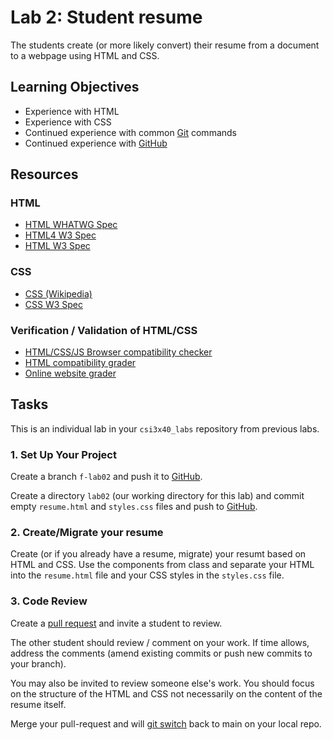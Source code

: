 # Lab 2: Student resume

The students create (or more likely convert) their
resume from a document to a webpage using HTML and CSS.

## Learning Objectives

* Experience with HTML
* Experience with CSS
* Continued experience with common [Git](https://git-scm.com/) commands
* Continued experience with [GitHub](https://github.com/)

## Resources

### HTML

* [HTML WHATWG Spec](https://html.spec.whatwg.org/multipage/)
* [HTML4 W3 Spec](https://www.w3.org/TR/html4/)
* [HTML W3 Spec](https://www.w3.org/html/)

### CSS

* [CSS (Wikipedia)](https://en.wikipedia.org/wiki/CSS)
* [CSS W3 Spec](https://www.w3.org/Style/CSS/)

### Verification / Validation of HTML/CSS

* [HTML/CSS/JS Browser compatibility checker](https://caniuse.com)
* [HTML compatibility grader](https://html5test.com)
* [Online website grader](https://website.grader.com/)

## Tasks

This is an individual lab in your `csi3x40_labs` repository from previous labs.

### 1. Set Up Your Project

Create a branch `f-lab02` and push it to [GitHub](https://github.com/).

Create a directory `lab02` (our working directory for this lab) and commit empty `resume.html` and `styles.css` files and push to [GitHub](https://github.com/).

### 2. Create/Migrate your resume

Create (or if you already have a resume, migrate) your resumt based on HTML and CSS.  Use the components from class and separate your HTML into the `resume.html` file and your CSS styles in the `styles.css` file.

### 3. Code Review

Create a [pull request](https://docs.github.com/en/pull-requests/collaborating-with-pull-requests/proposing-changes-to-your-work-with-pull-requests/about-pull-requests) and invite a student to review.

The other student should review / comment on your work. If time allows, address the comments (amend existing commits or push new commits to your branch).

You may also be invited to review someone else's work. You should focus on the structure of the HTML and CSS not necessarily on the content of the resume itself.

Merge your pull-request and will [git switch](https://git-scm.com/docs/git-switch/2.23.0) back to main on your local repo.